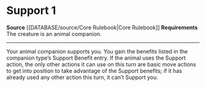 ﻿---
actions: '[one-action]'
cost: null
element: null
frequency: null
id: '342'
name: Support
rarity: Common
requirement: The creature is an animal companion.
rus_type_level: null
school: null
source: '[[DATABASE/source/Core Rulebook|Core Rulebook]]'
trait: null
trigger: null
type: Action

---
# Support <span class="action-icon">1</span>

**Source** [[DATABASE/source/Core Rulebook|Core Rulebook]] 
**Requirements** The creature is an animal companion.

---
Your animal companion supports you. You gain the benefits listed in the companion type’s Support Benefit entry. If the animal uses the Support action, the only other actions it can use on this turn are basic move actions to get into position to take advantage of the Support benefits; if it has already used any other action this turn, it can’t Support you.